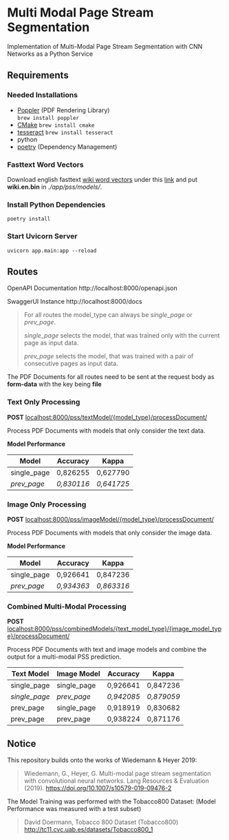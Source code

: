 # Multi Modal Page Stream Segmentation 

Implementation of Multi-Modal Page Stream Segmentation with CNN Networks as a Python Service

## Requirements

### Needed Installations

- [Poppler](https://poppler.freedesktop.org/) (PDF Rendering Library)   
    ```brew install poppler```
- [CMake](https://cmake.org/)
    ```brew install cmake```
- [tesseract](https://github.com/tesseract-ocr/tesseract)
    ```brew install tesseract```
- python
- [poetry](https://python-poetry.org/) (Dependency Management)

### Fasttext Word Vectors

Download english fasttext [wiki word vectors](https://fasttext.cc/docs/en/pretrained-vectors.html) under this [link](https://dl.fbaipublicfiles.com/fasttext/vectors-wiki/wiki.en.zip) and put **wiki.en.bin** in *./app/pss/models/*.

### Install Python Dependencies
```
poetry install
```

### Start Uvicorn Server
```
uvicorn app.main:app --reload
```

## Routes

OpenAPI Documentation http://localhost:8000/openapi.json

SwaggerUI Instance http://localhost:8000/docs

>For all routes the model_type can always be *single_page* or *prev_page*. 
>
>*single_page* selects the model, that was trained only with the current page as input data. 
>
>*prev_page* selects the model, that was trained with a pair of consecutive pages as input data.

The PDF Documents for all routes need to be sent at the request body as **form-data** with the key being **file**

### Text Only Processing

**POST** <localhost:8000/pss/textModel/{model_type}/processDocument/> 

Process PDF Documents with models that only consider the text data.

**Model Performance**

Model | Accuracy | Kappa
--- | --- | ---
single_page | 0,826255 | 0,627790
*prev_page* | *0,830116* | *0,641725*

### Image Only Processing

**POST** <localhost:8000/pss/imageModel/{model_type}/processDocument/>

Process PDF Documents with models that only consider the image data. 
 
**Model Performance**

Model | Accuracy | Kappa
--- | --- | ---
single_page | 0,926641 | 0,847236
*prev_page* | *0,934363* | *0,863316*

### Combined Multi-Modal Processing

**POST** <localhost:8000/pss/combinedModels/{text_model_type}/{image_model_type}/processDocument/>

Process PDF Documents with text and image models and combine the output for a multi-modal PSS prediction.

Text Model | Image Model | Accuracy | Kappa
--- | --- | --- | ---
single_page | single_page | 0,926641 | 0,847236
*single_page* | *prev_page* | *0,942085* | *0,879059*
prev_page | single_page | 0,918919 | 0,830682
prev_page | prev_page | 0,938224 | 0,871176

## Notice

This repository builds onto the works of Wiedemann & Heyer 2019:
>Wiedemann, G., Heyer, G. Multi-modal page stream segmentation with convolutional neural networks.
>Lang Resources & Evaluation (2019). https://doi.org/10.1007/s10579-019-09476-2

The Model Training was performed with the Tobacco800 Dataset:
(Model Performance was measured with a test subset)
>David Doermann, Tobacco 800 Dataset (Tobacco800) http://tc11.cvc.uab.es/datasets/Tobacco800_1



